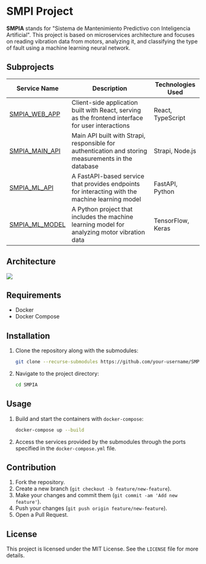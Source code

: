 # SMPI Project

**SMPIA** stands for "Sistema de Mantenimiento Predictivo con Inteligencia Artificial". This project is based on microservices architecture and focuses on reading vibration data from motors, analyzing it, and classifying the type of fault using a machine learning neural network.

## Subprojects

| Service Name                                                    | Description                                                                                         | Technologies Used |
| --------------------------------------------------------------- | --------------------------------------------------------------------------------------------------- | ----------------- |
| [SMPIA_WEB_APP](https://github.com/RainBoard01/SMPIA_WEB_APP)   | Client-side application built with React, serving as the frontend interface for user interactions   | React, TypeScript |
| [SMPIA_MAIN_API](https://github.com/RainBoard01/SMPIA_MAIN_API) | Main API built with Strapi, responsible for authentication and storing measurements in the database | Strapi, Node.js   |
| [SMPIA_ML_API](https://github.com/RainBoard01/SMPIA_ML_API)     | A FastAPI-based service that provides endpoints for interacting with the machine learning model     | FastAPI, Python   |
| [SMPIA_ML_MODEL](https://github.com/RainBoard01/SMPIA_ML_MODEL) | A Python project that includes the machine learning model for analyzing motor vibration data        | TensorFlow, Keras |

## Architecture

[![](https://mermaid.ink/img/pako:eNptkV9rgzAUxb_KJU8b1D3sUUbBfzDBbm5aCtMy0nhbZTWRJLaM2u--2E5dYS_qOfnlXDn3RJgokNhkJ2lTQurnHEC1m6ssspwsFcqcrHsfYBkZJ_ZASEhqKptScJwOfTxUDA2xwg24Uhynq8iL_nWT7qwSw5oneHvRFhDwQyUFr5HrMXOEA-8x5EpTfhlgFDDBwRfsCyV4om6Emv4EoKgkMl0ZJHUHz8lWgfvpxPEaniwLcvIeJCk4cZgTsKw5uNnCCV8MEI4x7v-kly2iG87P7mKh9E5i8hbdj3bQc4tXP4hGywPrwYLOE1zTiqsOguFkmtmPMIu4Gr_N_SlwGfUZ86Hvi-gcxlApOFa6hOc0jZMOnJyTGalR1rQqzIpPlwCiS6xNVbb5LHBL271pO-dng9JWi-SbM2Jr2eKMSNHuSmJv6V4Z1TYF1ehX1CykHt2G8g8hBn3-AVdBs6g?type=png)](https://mermaid.live/edit#pako:eNptkV9rgzAUxb_KJU8b1D3sUUbBfzDBbm5aCtMy0nhbZTWRJLaM2u--2E5dYS_qOfnlXDn3RJgokNhkJ2lTQurnHEC1m6ssspwsFcqcrHsfYBkZJ_ZASEhqKptScJwOfTxUDA2xwg24Uhynq8iL_nWT7qwSw5oneHvRFhDwQyUFr5HrMXOEA-8x5EpTfhlgFDDBwRfsCyV4om6Emv4EoKgkMl0ZJHUHz8lWgfvpxPEaniwLcvIeJCk4cZgTsKw5uNnCCV8MEI4x7v-kly2iG87P7mKh9E5i8hbdj3bQc4tXP4hGywPrwYLOE1zTiqsOguFkmtmPMIu4Gr_N_SlwGfUZ86Hvi-gcxlApOFa6hOc0jZMOnJyTGalR1rQqzIpPlwCiS6xNVbb5LHBL271pO-dng9JWi-SbM2Jr2eKMSNHuSmJv6V4Z1TYF1ehX1CykHt2G8g8hBn3-AVdBs6g)

## Requirements

-  Docker
-  Docker Compose

## Installation

1. Clone the repository along with the submodules:

   ```bash
   git clone --recurse-submodules https://github.com/your-username/SMPIA.git
   ```

2. Navigate to the project directory:

   ```bash
   cd SMPIA
   ```

## Usage

1. Build and start the containers with `docker-compose`:

   ```bash
   docker-compose up --build
   ```

2. Access the services provided by the submodules through the ports specified in the `docker-compose.yml` file.

## Contribution

1. Fork the repository.
2. Create a new branch (`git checkout -b feature/new-feature`).
3. Make your changes and commit them (`git commit -am 'Add new feature'`).
4. Push your changes (`git push origin feature/new-feature`).
5. Open a Pull Request.

## License

This project is licensed under the MIT License. See the `LICENSE` file for more details.

<!-- ## Contact

For any inquiries, you can contact [your-email@domain.com](mailto:your-email@domain.com). -->
